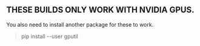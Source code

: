 ## THESE BUILDS ONLY WORK WITH NVIDIA GPUS.

You also need to install another package for these to work.

> pip install --user gputil